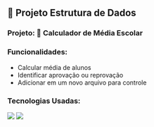 ## 📁 Projeto Estrutura de Dados

### Projeto: 🧮 Calculador de Média Escolar 

### Funcionalidades:
- Calcular média de alunos
- Identificar aprovação ou reprovação
- Adicionar em um novo arquivo para controle

### Tecnologias Usadas:
<img src="https://img.shields.io/badge/C-00599C?style=for-the-badge&logo=c&logoColor=white"> <img src="https://img.shields.io/badge/Microsoft%20Excel-217346.svg?style=for-the-badge&logo=Microsoft-Excel&logoColor=white">


